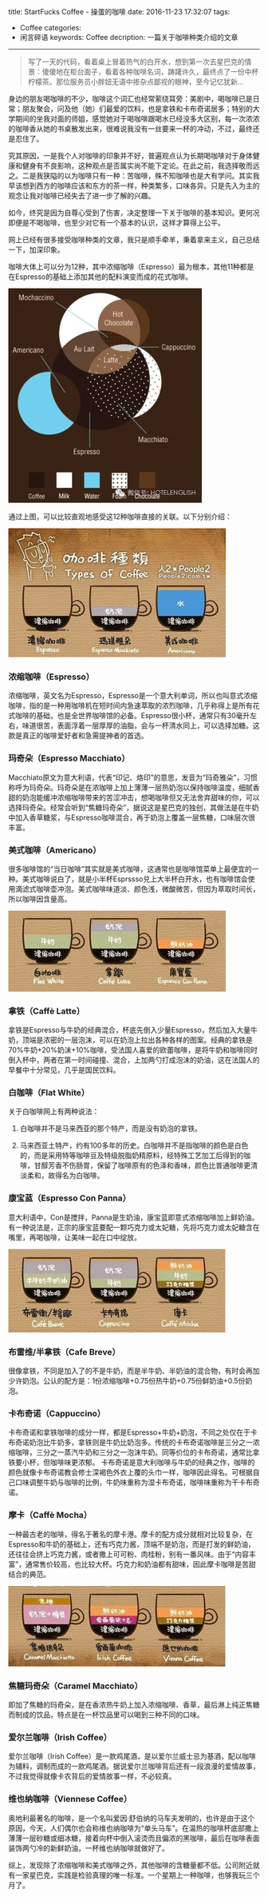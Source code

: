 title: StartFucks Coffee - 操蛋的咖啡
date: 2016-11-23 17:32:07
tags: 
- Coffee
categories: 
- 闲言碎语
keywords: Coffee
decription: 一篇关于咖啡种类介绍的文章

---

> 写了一天的代码，看着桌上冒着热气的白开水，想到第一次去星巴克的情景：傻傻地在柜台面子，看着各种咖啡名词，踌躇许久，最终点了一份中杯柠檬茶。那位服务员小胖妞无语中掺杂点鄙视的眼神，至今记忆犹新...

身边的朋友喝咖啡的不少，咖啡这个词汇也经常萦绕耳旁：美剧中，喝咖啡已是日常；朋友聚会，问及他（她）们最爱的饮料，也是拿铁和卡布奇诺居多；特别的大学期间的坐我对面的师姐，感觉她对于喝咖啡跟喝水已经没多大区别，每一次浓浓的咖啡香从她的书桌散发出来，很难说我没有一丝要来一杯的冲动，不过，最终还是忍住了。

究其原因，一是我个人对咖啡的印象并不好，普遍观点认为长期喝咖啡对于身体健康和健身有不良影响，这种观点是否属实尚不能下定论。在此之前，我选择敬而远之。二是我狭隘的以为咖啡只有一种：苦咖啡，殊不知咖啡也是大有学问。其实我早该想到西方的咖啡应该和东方的茶一样，种类繁多，口味各异。只是先入为主的观念让我对咖啡已经失去了进一步了解的兴趣。

如今，终究是因为自尊心受到了伤害，决定整理一下关于咖啡的基本知识。更何况即便是不喝咖啡，也至少对它有一个基本的认识，这样才算得上公平。

网上已经有很多接受咖啡种类的文章，我只是顺手牵羊，秉着拿来主义，自己总结一下，加深印象。

咖啡大体上可以分为12种，其中浓缩咖啡（Espresso）最为根本，其他11种都是在Espresso的基础上添加其他的配料演变而成的花式咖啡。

![12种咖啡的恩怨情仇](https://raw.githubusercontent.com/icebergcwp1990/MarkDownPhotos/master/daily/coffee-0.jpg)

通过上图，可以比较直观地感受这12种咖啡直接的关联。以下分别介绍：

![浓缩咖啡-玛奇朵-美式咖啡](https://raw.githubusercontent.com/icebergcwp1990/MarkDownPhotos/master/daily/coffee-1.jpg)

### 浓缩咖啡（Espresso）

浓缩咖啡，英文名为Espresso，Espresso是一个意大利单词，所以也叫意式浓缩咖啡，指的是一种用咖啡机在短时间内急速萃取的浓烈咖啡，几乎称得上是所有花式咖啡的基础，也是全世界咖啡馆的必备。Espresso很小杯，通常只有30毫升左右，味道很苦，表面浮着一层厚厚的油脂，会与一杯清水同上，可以选择加糖。这款是真正的咖啡爱好者和急需提神者的首选。

### 玛奇朵（Espresso Macchiato）

Macchiato原文为意大利语，代表“印记、烙印”的意思，发音为“玛奇雅朵”，习惯称呼为玛奇朵。玛奇朵是在浓咖啡上加上薄薄一层热奶泡以保持咖啡温度，细腻香甜的奶泡能缓冲浓缩咖啡带来的苦涩冲击，想喝咖啡但又无法舍弃甜味的你，可以选择玛奇朵。经常会听到“焦糖玛奇朵”，据说这是星巴克的独创，其做法是在牛奶中加入香草糖浆，与Espresso咖啡混合，再于奶泡上覆盖一层焦糖，口味层次很丰富。

### 美式咖啡（Americano）

很多咖啡馆的“当日咖啡”其实就是美式咖啡，这通常也是咖啡馆菜单上最便宜的一种。美式咖啡说白了，就是小半杯Esprssso兑上大半杯白开水，也有咖啡馆会使用滴滤式咖啡壶冲泡。美式咖啡味道淡、颜色浅，微酸微苦，但因为萃取时间长，所以咖啡因含量高。

![拿铁-白咖啡-康宝蓝](https://raw.githubusercontent.com/icebergcwp1990/MarkDownPhotos/master/daily/coffee-2.jpg)

### 拿铁（Caffè Latte）

拿铁是Espresso与牛奶的经典混合，杯底先倒入少量Espresso，然后加入大量牛奶，顶端是浓密的一层泡沫，可以在奶泡上拉出各种各样的图案。经典的拿铁是70%牛奶+20%奶沫+10%咖啡，受法国人喜爱的欧蕾咖啡，是将牛奶和咖啡同时倒入杯中，两者在第一时间碰撞、混合，上加两勺打成泡沫的奶油，这在法国人的早餐中十分常见，几乎是国民饮料。

### 白咖啡（Flat White）

关于白咖啡网上有两种说法：

1. 白咖啡并不是马来西亚的那个特产，而是没有奶泡的拿铁。

2. 马来西亚土特产，约有100多年的历史。白咖啡并不是指咖啡的颜色是白色的，而是采用特等咖啡豆及特级脱脂奶精原料，经特殊工艺加工后得到的咖啡，甘醇芳香不伤肠胃，保留了咖啡原有的色泽和香味，颜色比普通咖啡更清淡柔和，故得名为白咖啡。

### 康宝蓝（Espresso Con Panna）

意大利语中，Con是搅拌，Panna是生奶油，康宝蓝即意式浓缩咖啡加上鲜奶油。有一种说法是，正宗的康宝蓝要配一颗巧克力或太妃糖，先将巧克力或太妃糖含在嘴里，再喝咖啡，让美味一起在口中绽放。

![布雷维-卡布奇诺-摩卡](https://raw.githubusercontent.com/icebergcwp1990/MarkDownPhotos/master/daily/coffee-3.jpg)

### 布雷维/半拿铁（Cafe Breve）

很像拿铁，不同是加入了的不是牛奶，而是半牛奶、半奶油的混合物，有时会再加少许奶泡。公认的配方是：1份浓缩咖啡+0.75份热牛奶+0.75份鲜奶油+0.5份奶泡。

### 卡布奇诺（Cappuccino）

卡布奇诺和拿铁咖啡的成分一样，都是Espresso+牛奶+奶泡，不同之处仅在于卡布奇诺奶泡比牛奶多，拿铁则是牛奶比奶泡多。传统的卡布奇诺咖啡是三分之一浓缩咖啡，三分之一蒸汽牛奶和三分之一泡沫牛奶。同等价位的卡布奇诺，通常比拿铁要小杯，但咖啡味更浓郁。
卡布奇诺是意大利咖啡与牛奶的经典之作，咖啡的颜色就像卡布奇诺教会修士深褐色外衣上覆的头巾一样，咖啡因此得名。可根据自己口味调整牛奶与咖啡的比例，牛奶味重称为湿卡布奇诺，咖啡味重称为干卡布奇诺。

### 摩卡（Caffè Mocha）

一种最古老的咖啡，得名于著名的摩卡港。摩卡的配方成分就相对比较复杂，在Espresso和牛奶的基础上，还有巧克力酱，顶端不是奶泡，而是打发的鲜奶油，还往往会挤上巧克力酱，或者撒上可可粉、肉桂粉，别有一番风味。由于“内容丰富”，通常售价较高，也比较大杯。巧克力和奶油都有甜味，因此摩卡咖啡是苦甜结合的典范。

![焦糖玛奇朵-爱尔兰咖啡-维也纳咖啡](https://raw.githubusercontent.com/icebergcwp1990/MarkDownPhotos/master/daily/coffee-4.jpg)

### 焦糖玛奇朵（Caramel Macchiato）

即加了焦糖的玛奇朵，是在香浓热牛奶上加入浓缩咖啡、香草，最后淋上纯正焦糖而制成的饮品，特点是在一杯饮品里可以喝到三种不同的口味。

### 爱尔兰咖啡（Irish Coffee）

爱尔兰咖啡（Irish Coffee）是一款鸡尾酒，是以爱尔兰威士忌为基酒，配以咖啡为辅料，调制而成的一款鸡尾酒。据说爱尔兰咖啡背后还有一段浪漫的爱情故事，不过我觉得就像卡农背后的爱情故事一样，不必较真。

### 维也纳咖啡（Viennese Coffee）

奥地利最著名的咖啡，是一个名叫爱因·舒伯纳的马车夫发明的，也许是由于这个原因，今天，人们偶尔也会称维也纳咖啡为“单头马车”。在温热的咖啡杯底部撒上薄薄一层砂糖或细冰糖，接着向杯中倒入滚烫而且偏浓的黑咖啡，最后在咖啡表面装饰两勺冷的新鲜奶油，一杯维也纳咖啡就做好了。

综上，发现除了浓缩咖啡和美式咖啡之外，其他咖啡的含糖量都不低。公司附近就有一家星巴克，实践是检验真理的唯一标准。一个星期上一种咖啡，也够我玩三个月了。






